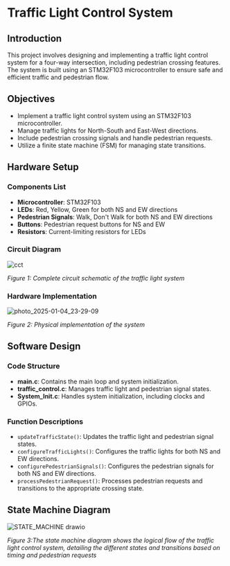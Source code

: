 # Traffic Light Control System

## Introduction
This project involves designing and implementing a traffic light control system for a four-way intersection, including pedestrian crossing features. The system is built using an STM32F103 microcontroller to ensure safe and efficient traffic and pedestrian flow.

## Objectives
- Implement a traffic light control system using an STM32F103 microcontroller.
- Manage traffic lights for North-South and East-West directions.
- Include pedestrian crossing signals and handle pedestrian requests.
- Utilize a finite state machine (FSM) for managing state transitions.

## Hardware Setup

### Components List
- **Microcontroller**: STM32F103
- **LEDs**: Red, Yellow, Green for both NS and EW directions
- **Pedestrian Signals**: Walk, Don't Walk for both NS and EW directions
- **Buttons**: Pedestrian request buttons for NS and EW
- **Resistors**: Current-limiting resistors for LEDs

### Circuit Diagram
![cct](https://github.com/user-attachments/assets/ab40c315-b730-4e52-8882-505f6083b1af)

*Figure 1: Complete circuit schematic of the traffic light system*

### Hardware Implementation
![photo_2025-01-04_23-29-09](https://github.com/user-attachments/assets/77cb2896-2a32-4579-938f-8291cdda0fa4)

*Figure 2: Physical implementation of the system*

## Software Design

### Code Structure
- **main.c**: Contains the main loop and system initialization.
- **traffic_control.c**: Manages traffic light and pedestrian signal states.
- **System_Init.c**: Handles system initialization, including clocks and GPIOs.

### Function Descriptions
- `updateTrafficState()`: Updates the traffic light and pedestrian signal states.
- `configureTrafficLights()`: Configures the traffic lights for both NS and EW directions.
- `configurePedestrianSignals()`: Configures the pedestrian signals for both NS and EW directions.
- `processPedestrianRequest()`: Processes pedestrian requests and transitions to the appropriate crossing state.

## State Machine Diagram
![STATE_MACHINE drawio](https://github.com/user-attachments/assets/cf5489a9-6592-4e35-888f-90d6ad4ddbf9)

*Figure 3:The state machine diagram shows the logical flow of the traffic light control system, detailing the different states and transitions based on timing and pedestrian requests*


